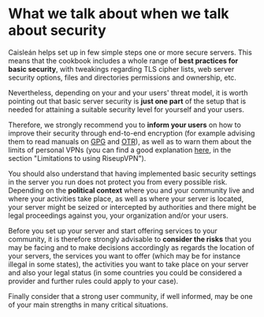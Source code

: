 # What we talk about when we talk about security

Caisleán helps set up in few simple steps one or more secure servers. This means
that the cookbook includes a whole range of **best practices for basic
security**, with tweakings regarding TLS cipher lists, web server security
options, files and directories permissions and ownership, etc.

Nevertheless, depending on your and your users' threat model, it is worth
pointing out that basic server security is **just one part** of the setup that
is needed for attaining a suitable security level for yourself and your users.

Therefore, we strongly recommend you to **inform your users** on how to improve
their security through end-to-end encryption (for example advising them to read
manuals on
[GPG](https://learn.equalit.ie/wiki/To_send_an_email_that_no_one_but_me_and_the_recipient_can_read)
and
[OTR](https://learn.equalit.ie/wiki/I_want_to_know_about_options_for_private_chat)),
as well as to warn them about the limits of personal VPNs (you can find a good
explanation [here](https://help.riseup.net/it/vpn), in the section "Limitations
to using RiseupVPN").

You should also understand that having implemented basic security settings in
the server you run does not protect you from every possible risk. Depending on
the **political context** where you and your community live and where your
activities take place, as well as where your server is located, your server
might be seized or intercepted by authorities and there might be legal
proceedings against you, your organization and/or your users.

Before you set up your server and start offering services to your community, it
is therefore strongly advisable to **consider the risks** that you may be facing
and to make decisions accordingly as regards the location of your servers, the
services you want to offer (which may be for instance illegal in some states),
the activities you want to take place on your server and also your legal status
(in some countries you could be considered a provider and further rules could
apply to your case).

Finally consider that a strong user community, if well informed, may be one of
your main strengths in many critical situations.
